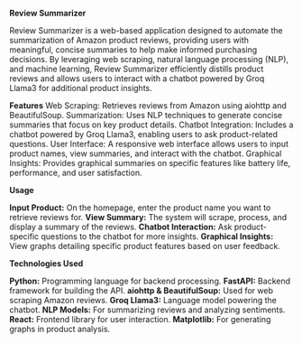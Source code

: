 **Review Summarizer**

Review Summarizer is a web-based application designed to automate the summarization of Amazon product reviews, providing users with meaningful, concise summaries to help make informed purchasing decisions. By leveraging web scraping, natural language processing (NLP), and machine learning, Review Summarizer efficiently distills product reviews and allows users to interact with a chatbot powered by Groq Llama3 for additional product insights.

**Features**
  Web Scraping: Retrieves reviews from Amazon using aiohttp and BeautifulSoup.
  Summarization: Uses NLP techniques to generate concise summaries that focus on key product details.
  Chatbot Integration: Includes a chatbot powered by Groq Llama3, enabling users to ask product-related questions.
  User Interface: A responsive web interface allows users to input product names, view summaries, and interact with the chatbot.
  Graphical Insights: Provides graphical summaries on specific features like battery life, performance, and user satisfaction.

**Usage**

  **Input Product:** On the homepage, enter the product name you want to retrieve reviews for.
  **View Summary:** The system will scrape, process, and display a summary of the reviews.
  **Chatbot Interaction:** Ask product-specific questions to the chatbot for more insights.
  **Graphical Insights:** View graphs detailing specific product features based on user feedback.

**Technologies Used**

  **Python:** Programming language for backend processing.
  **FastAPI:** Backend framework for building the API.
  **aiohttp & BeautifulSoup:** Used for web scraping Amazon reviews.
  **Groq Llama3:** Language model powering the chatbot.
  **NLP Models:** For summarizing reviews and analyzing sentiments.
  **React:** Frontend library for user interaction.
  **Matplotlib:** For generating graphs in product analysis.
